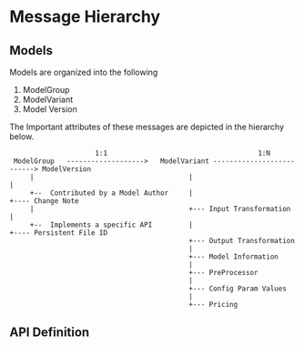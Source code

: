 # Message Hierarchy

## Models
Models are organized into the following

1.  ModelGroup
2.  ModelVariant
3.  Model Version

The Important attributes of these messages are depicted in the hierarchy below. 
```
                     1:1                                     1:N
 ModelGroup   ------------------->   ModelVariant --------------------------> ModelVersion
     |                                      |                                     |
     +--  Contributed by a Model Author     |                                     +---- Change Note
     |                                      +--- Input Transformation             |
     +--  Implements a specific API         |                                     +---- Persistent File ID 
                                            +--- Output Transformation 
                                            |
                                            +--- Model Information 
                                            |
                                            +--- PreProcessor
                                            |
                                            +--- Config Param Values
                                            |
                                            +--- Pricing

```


## API Definition
